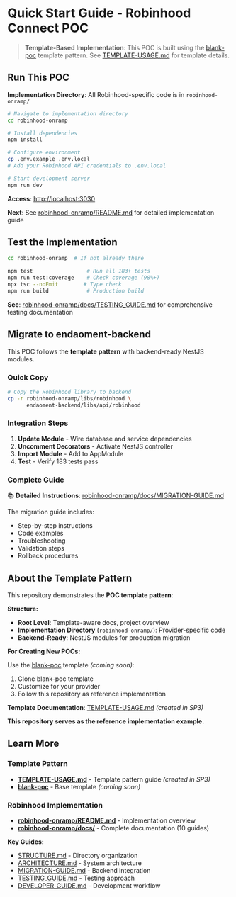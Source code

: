 # Quick Start Guide - Robinhood Connect POC

> **Template-Based Implementation**: This POC is built using the [blank-poc](https://github.com/endaoment/blank-poc) template pattern. See [TEMPLATE-USAGE.md](./TEMPLATE-USAGE.md) for template details.

## Run This POC

**Implementation Directory**: All Robinhood-specific code is in `robinhood-onramp/`

```bash
# Navigate to implementation directory
cd robinhood-onramp

# Install dependencies
npm install

# Configure environment
cp .env.example .env.local
# Add your Robinhood API credentials to .env.local

# Start development server
npm run dev
```

**Access**: <http://localhost:3030>

**Next**: See [robinhood-onramp/README.md](./robinhood-onramp/README.md) for detailed implementation guide

## Test the Implementation

```bash
cd robinhood-onramp  # If not already there

npm test                 # Run all 183+ tests
npm run test:coverage    # Check coverage (98%+)
npx tsc --noEmit        # Type check
npm run build            # Production build
```

**See**: [robinhood-onramp/docs/TESTING_GUIDE.md](./robinhood-onramp/docs/TESTING_GUIDE.md) for comprehensive testing documentation

## Migrate to endaoment-backend

This POC follows the **template pattern** with backend-ready NestJS modules.

### Quick Copy

```bash
# Copy the Robinhood library to backend
cp -r robinhood-onramp/libs/robinhood \
      endaoment-backend/libs/api/robinhood
```

### Integration Steps

1. **Update Module** - Wire database and service dependencies
2. **Uncomment Decorators** - Activate NestJS controller
3. **Import Module** - Add to AppModule
4. **Test** - Verify 183 tests pass

### Complete Guide

📚 **Detailed Instructions**: [robinhood-onramp/docs/MIGRATION-GUIDE.md](./robinhood-onramp/docs/MIGRATION-GUIDE.md)

The migration guide includes:

- Step-by-step instructions
- Code examples
- Troubleshooting
- Validation steps
- Rollback procedures

## About the Template Pattern

This repository demonstrates the **POC template pattern**:

**Structure:**
- **Root Level**: Template-aware docs, project overview
- **Implementation Directory** (`robinhood-onramp/`): Provider-specific code
- **Backend-Ready**: NestJS modules for production migration

**For Creating New POCs:**

Use the [blank-poc](https://github.com/endaoment/blank-poc) template *(coming soon)*:

1. Clone blank-poc template
2. Customize for your provider
3. Follow this repository as reference implementation

**Template Documentation**: [TEMPLATE-USAGE.md](./TEMPLATE-USAGE.md) *(created in SP3)*

**This repository serves as the reference implementation example.**

## Learn More

### Template Pattern

- **[TEMPLATE-USAGE.md](./TEMPLATE-USAGE.md)** - Template pattern guide _(created in SP3)_
- **[blank-poc](https://github.com/endaoment/blank-poc)** - Base template _(coming soon)_

### Robinhood Implementation

- **[robinhood-onramp/README.md](./robinhood-onramp/README.md)** - Implementation overview
- **[robinhood-onramp/docs/](./robinhood-onramp/docs/)** - Complete documentation (10 guides)

**Key Guides:**

- [STRUCTURE.md](./robinhood-onramp/docs/STRUCTURE.md) - Directory organization
- [ARCHITECTURE.md](./robinhood-onramp/docs/ARCHITECTURE.md) - System architecture
- [MIGRATION-GUIDE.md](./robinhood-onramp/docs/MIGRATION-GUIDE.md) - Backend integration
- [TESTING_GUIDE.md](./robinhood-onramp/docs/TESTING_GUIDE.md) - Testing approach
- [DEVELOPER_GUIDE.md](./robinhood-onramp/docs/DEVELOPER_GUIDE.md) - Development workflow
